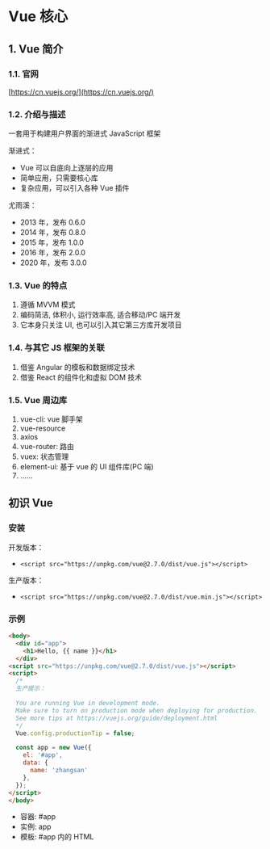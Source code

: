 # Vue 核心

## 1. Vue 简介

### 1.1. 官网

[https://cn.vuejs.org/](https://cn.vuejs.org/)

### 1.2. 介绍与描述

一套用于构建用户界面的渐进式 JavaScript 框架

渐进式：

* Vue 可以自底向上逐层的应用
* 简单应用，只需要核心库
* 复杂应用，可以引入各种 Vue 插件

尤雨溪：

* 2013 年，发布 0.6.0
* 2014 年，发布 0.8.0
* 2015 年，发布 1.0.0
* 2016 年，发布 2.0.0
* 2020 年，发布 3.0.0

### 1.3. Vue 的特点

1. 遵循 MVVM 模式
2. 编码简洁, 体积小, 运行效率高, 适合移动/PC 端开发
3. 它本身只关注 UI, 也可以引入其它第三方库开发项目

### 1.4. 与其它 JS 框架的关联

1. 借鉴 Angular 的模板和数据绑定技术
2. 借鉴 React 的组件化和虚拟 DOM 技术

### 1.5. Vue 周边库

1. vue-cli: vue 脚手架
2. vue-resource
3. axios
4. vue-router: 路由
5. vuex: 状态管理
6. element-ui: 基于 vue 的 UI 组件库(PC 端)
7. ……

## 初识 Vue

### 安装

开发版本：

* `<script src="https://unpkg.com/vue@2.7.0/dist/vue.js"></script>`

生产版本：

* `<script src="https://unpkg.com/vue@2.7.0/dist/vue.min.js"></script>`

### 示例

```html
<body>
  <div id="app">
    <h1>Hello, {{ name }}</h1>
  </div>
<script src="https://unpkg.com/vue@2.7.0/dist/vue.js"></script>
<script>
  /*
  生产提示：

  You are running Vue in development mode.
  Make sure to turn on production mode when deploying for production.
  See more tips at https://vuejs.org/guide/deployment.html
  */
  Vue.config.productionTip = false;

  const app = new Vue({
    el: '#app',
    data: {
      name: 'zhangsan'
    },
  });
</script>
</body>
```

* 容器: #app
* 实例: app
* 模板: #app 内的 HTML